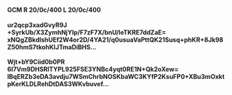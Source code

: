 #### GCM R 20/0c/400 L 20/0c/400
**ur2qcp3xadGvyR9J**<br/>**+SyrkUb/X3ZymhNjYlp/F7zF7X/bnU/leTKRE7ddZaE=**<br/>**xNQgZBkdIshUEf2W4or2D/4YA21/q0usuaVaPttQK21Susq+phKR+8Jk98Z50hmS7tkohKIJTmaDiBHS...**<br/><br/>
**Wjt+bY9Ciid0b0PR**<br/>**6I7Vm9DHSRlTYPL925FSE3YNBc4yqt0RE1N+Qk2oXew=**<br/>**lBqERZb3eDA3avdju7WSmChrbNOSKbaWC3KYfP2KsuFP0+XBu3mOxktpKerKLDLRehDtDAS3WKvbuvef...**